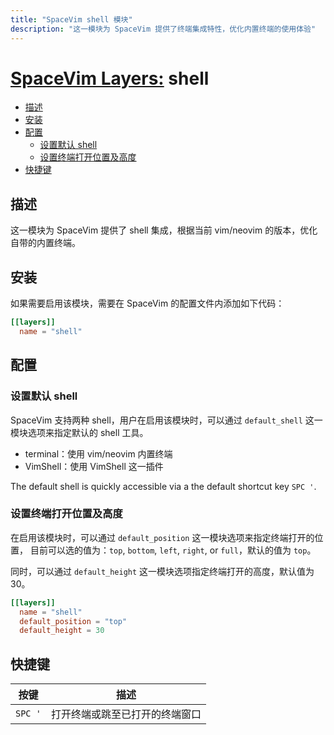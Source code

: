 ```yaml
---
title: "SpaceVim shell 模块"
description: "这一模块为 SpaceVim 提供了终端集成特性，优化内置终端的使用体验"
---
```


# [SpaceVim Layers:](https://spacevim.org/layers) shell

<!-- vim-markdown-toc GFM -->

- [描述](#描述)
- [安装](#安装)
- [配置](#配置)
  - [设置默认 shell](#设置默认-shell)
  - [设置终端打开位置及高度](#设置终端打开位置及高度)
- [快捷键](#快捷键)

<!-- vim-markdown-toc -->

## 描述

这一模块为 SpaceVim 提供了 shell 集成，根据当前 vim/neovim 的版本，优化自带的内置终端。

## 安装

如果需要启用该模块，需要在 SpaceVim 的配置文件内添加如下代码：

```toml
[[layers]]
  name = "shell"
```

## 配置

### 设置默认 shell

SpaceVim 支持两种 shell，用户在启用该模块时，可以通过 `default_shell` 这一模块选项来指定默认的 shell 工具。

- terminal：使用 vim/neovim 内置终端
- VimShell：使用 VimShell 这一插件

The default shell is quickly accessible via a the default shortcut key `SPC '`.

### 设置终端打开位置及高度

在启用该模块时，可以通过 `default_position` 这一模块选项来指定终端打开的位置，
目前可以选的值为：`top`, `bottom`, `left`, `right`, or `full`，默认的值为 `top`。

同时，可以通过 `default_height` 这一模块选项指定终端打开的高度，默认值为 30。

```toml
[[layers]]
  name = "shell"
  default_position = "top"
  default_height = 30
```

## 快捷键

| 按键    | 描述                           |
| ------- | ------------------------------ |
| `SPC '` | 打开终端或跳至已打开的终端窗口 |
